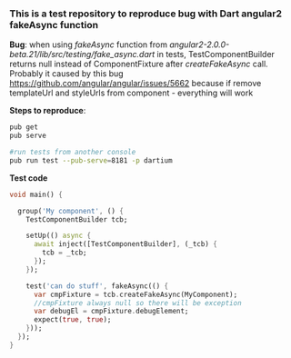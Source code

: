 ### This is a test repository to reproduce bug with Dart angular2 fakeAsync function

**Bug**: when using *fakeAsync* function from *angular2-2.0.0-beta.21/lib/src/testing/fake_async.dart* in tests,
TestComponentBuilder returns null instead of ComponentFixture after *createFakeAsync* call.
Probably it caused by this bug https://github.com/angular/angular/issues/5662
because if remove templateUrl and styleUrls from component - everything will work

**Steps to reproduce**: 
```bash
pub get 
pub serve

#run tests from another console
pub run test --pub-serve=8181 -p dartium
```

**Test code**                                                                 
```dart
void main() {

  group('My component', () {
    TestComponentBuilder tcb;

    setUp(() async {
      await inject([TestComponentBuilder], (_tcb) {
        tcb = _tcb;
      });
    });

    test('can do stuff', fakeAsync(() {
      var cmpFixture = tcb.createFakeAsync(MyComponent);
      //cmpFixture always null so there will be exception
      var debugEl = cmpFixture.debugElement;
      expect(true, true);
    }));
  });
}
```